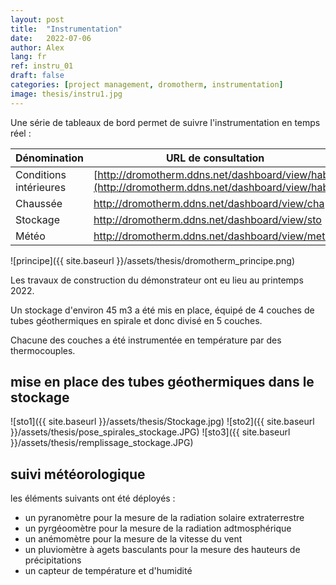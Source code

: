 ```yaml
---
layout: post
title:  "Instrumentation"
date:   2022-07-06
author: Alex
lang: fr
ref: instru_01
draft: false
categories: [project management, dromotherm, instrumentation]
image: thesis/instru1.jpg
---
```


Une série de tableaux de bord permet de suivre l'instrumentation en temps réel :

Dénomination | URL de consultation
--|--
Conditions intérieures | [http://dromotherm.ddns.net/dashboard/view/hab](http://dromotherm.ddns.net/dashboard/view/hab)
Chaussée | http://dromotherm.ddns.net/dashboard/view/cha
Stockage | http://dromotherm.ddns.net/dashboard/view/sto
Météo | http://dromotherm.ddns.net/dashboard/view/meteo

![principe]({{ site.baseurl }}/assets/thesis/dromotherm_principe.png)

Les travaux de construction du démonstrateur ont eu lieu au printemps 2022.

Un stockage d'environ 45 m3 a été mis en place, équipé de 4 couches de tubes géothermiques en spirale et donc divisé en 5 couches.

Chacune des couches a été instrumentée en température par des thermocouples.

## mise en place des tubes géothermiques dans le stockage

![sto1]({{ site.baseurl }}/assets/thesis/Stockage.jpg)
![sto2]({{ site.baseurl }}/assets/thesis/pose_spirales_stockage.JPG)
![sto3]({{ site.baseurl }}/assets/thesis/remplissage_stockage.JPG)

## suivi météorologique

les éléments suivants ont été déployés :

- un pyranomètre pour la mesure de la radiation solaire extraterrestre
- un pyrgéoomètre pour la mesure de la radiation adtmosphérique
- un anémomètre pour la mesure de la vitesse du vent
- un pluviomètre à agets basculants pour la mesure des hauteurs de précipitations
- un capteur de température et d'humidité


